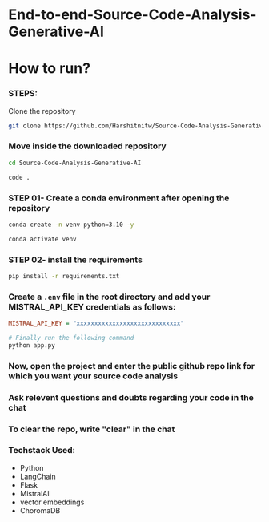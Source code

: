 # End-to-end-Source-Code-Analysis-Generative-AI

# How to run?
### STEPS:

Clone the repository

```bash
git clone https://github.com/Harshitnitw/Source-Code-Analysis-Generative-AI
```

### Move inside the downloaded repository

```bash
cd Source-Code-Analysis-Generative-AI

code .
```

### STEP 01- Create a conda environment after opening the repository

```bash
conda create -n venv python=3.10 -y
```

```bash
conda activate venv
```


### STEP 02- install the requirements
```bash
pip install -r requirements.txt
```

### Create a `.env` file in the root directory and add your MISTRAL_API_KEY credentials as follows:

```ini
MISTRAL_API_KEY = "xxxxxxxxxxxxxxxxxxxxxxxxxxxxx"
```


```bash
# Finally run the following command
python app.py
```

### Now, open the project and enter the public github repo link for which you want your source code analysis

### Ask relevent questions and doubts regarding your code in the chat

### To clear the repo, write "clear" in the chat

### Techstack Used:

- Python
- LangChain
- Flask
- MistralAI
- vector embeddings
- ChoromaDB
